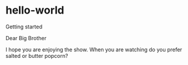 # hello-world
Getting started

Dear Big Brother

I hope you are enjoying the show. When you are watching do you prefer salted or butter popcorn?
